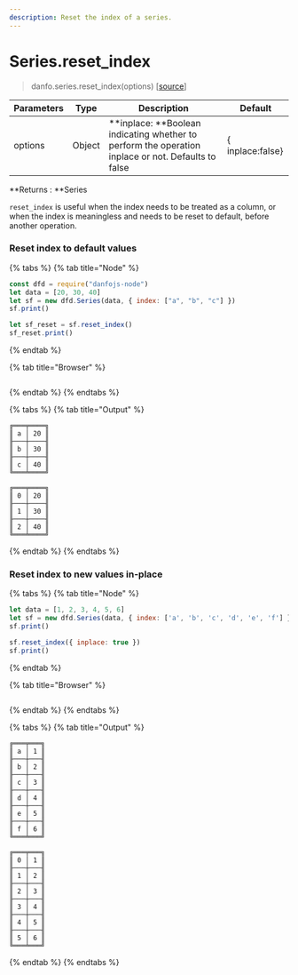 ```yaml
---
description: Reset the index of a series.
---
```


# Series.reset_index

> danfo.series.reset_index(options) \[[source](https://github.com/opensource9ja/danfojs/blob/master/danfojs/src/core/series.js#L614)]

| Parameters | Type   | Description                                                                                         | Default          |
| ---------- | ------ | --------------------------------------------------------------------------------------------------- | ---------------- |
| options    | Object |  **inplace: **Boolean indicating whether to perform the operation inplace or not. Defaults to false | { inplace:false} |

**Returns : **Series

`reset_index` is useful when the index needs to be treated as a column, or when the index is meaningless and needs to be reset to default, before another operation.

### **Reset index to default values**

{% tabs %}
{% tab title="Node" %}
```javascript
const dfd = require("danfojs-node")
let data = [20, 30, 40]
let sf = new dfd.Series(data, { index: ["a", "b", "c"] })
sf.print()

let sf_reset = sf.reset_index()
sf_reset.print()
```
{% endtab %}

{% tab title="Browser" %}
```
```
{% endtab %}
{% endtabs %}

{% tabs %}
{% tab title="Output" %}
```
╔═══╤════╗
║ a │ 20 ║
╟───┼────╢
║ b │ 30 ║
╟───┼────╢
║ c │ 40 ║
╚═══╧════╝

╔═══╤════╗
║ 0 │ 20 ║
╟───┼────╢
║ 1 │ 30 ║
╟───┼────╢
║ 2 │ 40 ║
╚═══╧════╝
```
{% endtab %}
{% endtabs %}

### Reset index to new values in-place

{% tabs %}
{% tab title="Node" %}
```javascript
let data = [1, 2, 3, 4, 5, 6]
let sf = new dfd.Series(data, { index: ['a', 'b', 'c', 'd', 'e', 'f'] })
sf.print()

sf.reset_index({ inplace: true })
sf.print()

```
{% endtab %}

{% tab title="Browser" %}
```
```
{% endtab %}
{% endtabs %}

{% tabs %}
{% tab title="Output" %}
```
╔═══╤═══╗
║ a │ 1 ║
╟───┼───╢
║ b │ 2 ║
╟───┼───╢
║ c │ 3 ║
╟───┼───╢
║ d │ 4 ║
╟───┼───╢
║ e │ 5 ║
╟───┼───╢
║ f │ 6 ║
╚═══╧═══╝

╔═══╤═══╗
║ 0 │ 1 ║
╟───┼───╢
║ 1 │ 2 ║
╟───┼───╢
║ 2 │ 3 ║
╟───┼───╢
║ 3 │ 4 ║
╟───┼───╢
║ 4 │ 5 ║
╟───┼───╢
║ 5 │ 6 ║
╚═══╧═══╝
```
{% endtab %}
{% endtabs %}
